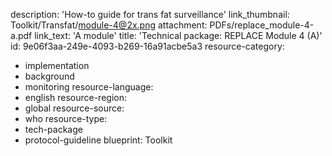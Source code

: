 description: 'How-to guide for trans fat surveillance'
link_thumbnail: Toolkit/Transfat/module-4@2x.png
attachment: PDFs/replace_module-4-a.pdf
link_text: 'A module'
title: 'Technical package: REPLACE Module 4 (A)'
id: 9e06f3aa-249e-4093-b269-16a91acbe5a3
resource-category:
  - implementation
  - background
  - monitoring
resource-language:
  - english
resource-region:
  - global
resource-source:
  - who
resource-type:
  - tech-package
  - protocol-guideline
blueprint: Toolkit
